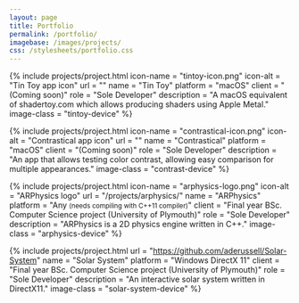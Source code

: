 ```yaml
---
layout: page
title: Portfolio
permalink: /portfolio/
imagebase: /images/projects/
css: /stylesheets/portfolio.css
---
```


{% include projects/project.html 
    icon-name   = "tintoy-icon.png"
    icon-alt    = "Tin Toy app icon"
    url         = ""
    name        = "Tin Toy"
    platform    = "macOS"
    client      = "(Coming soon)"
    role        = "Sole Developer"
    description = "A macOS equivalent of shadertoy.com which allows producing shaders using Apple Metal."
    image-class = "tintoy-device"
%}

{% include projects/project.html 
    icon-name   = "contrastical-icon.png"
    icon-alt    = "Contrastical app icon"
    url         = ""
    name        = "Contrastical"
    platform    = "macOS"
    client      = "(Coming soon)"
    role        = "Sole Developer"
    description = "An app that allows testing color contrast, allowing easy comparison for multiple appearances."
    image-class = "contrast-device"
%}


{% include projects/project.html 
	icon-name   = "arphysics-logo.png"
	icon-alt    = "ARPhysics logo"
	url         = "/projects/arphysics/"
	name        = "ARPhysics"
	platform    = "Any <small>(needs compiling with C++11 compiler)</small>"
	client      = "Final year BSc. Computer Science project (University of Plymouth)"
	role        = "Sole Developer"
	description = "ARPhysics is a 2D physics engine written in C++."
	image-class = "arphysics-device"
%}

{% include projects/project.html 
	url         = "https://github.com/aderussell/Solar-System"
	name        = "Solar System"
	platform    = "Windows DirectX 11"
	client      = "Final year BSc. Computer Science project (University of Plymouth)"
	role        = "Sole Developer"
	description = "An interactive solar system written in DirectX11."
	image-class = "solar-system-device"
%}

